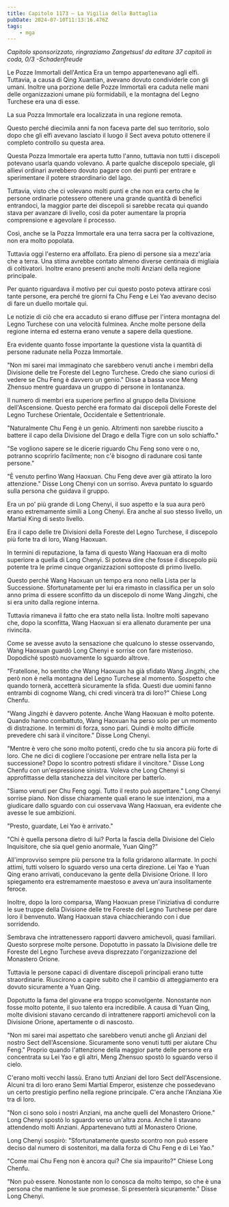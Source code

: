 ```yaml
---
title: Capitolo 1173 – La Vigilia della Battaglia
pubDate: 2024-07-10T11:13:16.476Z
tags:
    - mga
---
```



<em>Capitolo sponsorizzato, ringraziamo Zangetsus!
da editare
37 capitoli in coda, 0/3
-Schadenfreude</em>


Le Pozze Immortali dell'Antica Era un tempo appartenevano agli elfi. Tuttavia, a causa di Qing Xuantian, avevano dovuto condividerle con gli umani. Inoltre una porzione delle Pozze Immortali era caduta nelle mani delle organizzazioni umane più formidabili, e la montagna del Legno Turchese era una di esse.


La sua Pozza Immortale era localizzata in una regione remota.


Questo perché diecimila anni fa non faceva parte del suo territorio, solo dopo che gli elfi avevano lasciato il luogo il Sect aveva potuto ottenere il completo controllo su questa area.


Questa Pozza Immortale era aperta tutto l'anno, tuttavia non tutti i discepoli potevano usarla quando volevano. A parte qualche discepolo speciale, gli allievi ordinari avrebbero dovuto pagare con dei punti per entrare e sperimentare il potere straordinario del lago.


Tuttavia, visto che ci volevano molti punti e che non era certo che le persone ordinarie potessero ottenere una grande quantità di benefici entrandoci, la maggior parte dei discepoli si sarebbe recata qui quando stava per avanzare di livello, così da poter aumentare la propria comprensione e agevolare il processo.


Così, anche se la Pozza Immortale era una terra sacra per la coltivazione, non era molto popolata.


Tuttavia oggi l'esterno era affollato. Era pieno di persone sia a mezz'aria che a terra. Una stima avrebbe contato almeno diverse centinaia di migliaia di coltivatori. Inoltre erano presenti anche molti Anziani della regione principale.


Per quanto riguardava il motivo per cui questo posto poteva attirare così tante persone, era perché tre giorni fa Chu Feng e Lei Yao avevano deciso di fare un duello mortale qui.


Le notizie di ciò che era accaduto si erano diffuse per l'intera montagna del Legno Turchese con una velocità fulminea. Anche molte persone della regione interna ed esterna erano venute a sapere della questione.


Era evidente quanto fosse importante la questione vista la quantità di persone radunate nella Pozza Immortale.


"Non mi sarei mai immaginato che sarebbero venuti anche i membri della Divisione delle tre Foreste del Legno Turchese. Credo che siano curiosi di vedere se Chu Feng è davvero un genio." Disse a bassa voce Meng Zhensuo mentre guardava un gruppo di persone in lontananza.


Il numero di membri era superiore perfino al gruppo della Divisione dell'Ascensione. Questo perché era formato dai discepoli delle Foreste del Legno Turchese Orientale, Occidentale e Settentrionale.


"Naturalmente Chu Feng è un genio. Altrimenti non sarebbe riuscito a battere il capo della Divisione del Drago e della Tigre con un solo schiaffo."


"Se vogliono sapere se le dicerie riguardo Chu Feng sono vere o no, potranno scoprirlo facilmente; non c'è bisogno di radunare così tante persone."


"È venuto perfino Wang Haoxuan. Chu Feng deve aver già attirato la loro attenzione." Disse Long Chenyi con un sorriso. Aveva puntato lo sguardo sulla persona che guidava il gruppo.


Era un po' più grande di Long Chenyi, il suo aspetto e la sua aura però erano estremamente simili a Long Chenyi. Era anche al suo stesso livello, un Martial King di sesto livello.


Era il capo delle tre Divisioni della Foreste del Legno Turchese, il discepolo più forte tra di loro, Wang Haoxuan.


In termini di reputazione, la fama di questo Wang Haoxuan era di molto superiore a quella di Long Chenyi. Si poteva dire che fosse il discepolo più potente tra le prime cinque organizzazioni sottoposte di primo livello.


Questo perché Wang Haoxuan un tempo era nono nella Lista per la Successione. Sfortunatamente per lui era rimasto in classifica per un solo anno prima di essere sconfitto da un discepolo di nome Wang Jingzhi, che si era unito dalla regione interna.


Tuttavia rimaneva il fatto che era stato nella lista. Inoltre molti sapevano che, dopo la sconfitta, Wang Haoxuan si era allenato duramente per una rivincita.


Come se avesse avuto la sensazione che qualcuno lo stesse osservando, Wang Haoxuan guardò Long Chenyi e sorrise con fare misterioso. Dopodiché spostò nuovamente lo sguardo altrove.


"Fratellone, ho sentito che Wang Haoxuan ha già sfidato Wang Jingzhi, che però non è nella montagna del Legno Turchese al momento. Sospetto che quando tornerà, accetterà sicuramente la sfida. Questi due uomini fanno entrambi di cognome Wang, chi credi vincerà tra di loro?" Chiese Long Chenfu.


"Wang Jingzhi è davvero potente. Anche Wang Haoxuan è molto potente. Quando hanno combattuto, Wang Haoxuan ha perso solo per un momento di distrazione. In termini di forza, sono pari. Quindi è molto difficile prevedere chi sarà il vincitore." Disse Long Chenyi.


"Mentre è vero che sono molto potenti, credo che tu sia ancora più forte di loro. Che ne dici di cogliere l'occasione per entrare nella lista per la successione? Dopo lo scontro potresti sfidare il vincitore." Disse Long Chenfu con un'espressione sinistra. Voleva che Long Chenyi si approfittasse della stanchezza del vincitore per batterlo.


"Siamo venuti per Chu Feng oggi. Tutto il resto può aspettare." Long Chenyi sorrise piano. Non disse chiaramente quali erano le sue intenzioni, ma a giudicare dallo sguardo con cui osservava Wang Haoxuan, era evidente che avesse le sue ambizioni.


"Presto, guardate, Lei Yao è arrivato."


"Chi è quella persona dietro di lui? Porta la fascia della Divisione del Cielo Inquisitore, che sia quel genio anormale, Yuan Qing?"


All'improvviso sempre più persone tra la folla gridarono allarmate. In pochi attimi, tutti volsero lo sguardo verso una certa direzione. Lei Yao e Yuan Qing erano arrivati, conducevano la gente della Divisione Orione. Il loro spiegamento era estremamente maestoso e aveva un'aura insolitamente feroce.


Inoltre, dopo la loro comparsa, Wang Haoxuan prese l'iniziativa di condurre le sue truppe della Divisione delle tre Foreste del Legno Turchese per dare loro il benvenuto. Wang Haoxuan stava chiacchierando con i due sorridendo.


Sembrava che intrattenessero rapporti davvero amichevoli, quasi familiari. Questo sorprese molte persone. Dopotutto in passato la Divisione delle tre Foreste del Legno Turchese aveva disprezzato l'organizzazione del Monastero Orione.


Tuttavia le persone capaci di diventare discepoli principali erano tutte straordinarie. Riuscirono a capire subito che il cambio di atteggiamento era dovuto sicuramente a Yuan Qing.


Dopotutto la fama del giovane era troppo sconvolgente. Nonostante non fosse molto potente, il suo talento era incredibile. A causa di Yuan Qing, molte divisioni stavano cercando di intrattenere rapporti amichevoli con la Divisione Orione, apertamente o di nascosto.


"Non mi sarei mai aspettato che sarebbero venuti anche gli Anziani del nostro Sect dell'Ascensione. Sicuramente sono venuti tutti per aiutare Chu Feng." Proprio quando l'attenzione della maggior parte delle persone era concentrata su Lei Yao e gli altri, Meng Zhensuo spostò lo sguardo verso il cielo.


C'erano molti vecchi lassù. Erano tutti Anziani del loro Sect dell'Ascensione. Alcuni tra di loro erano Semi Martial Emperor, esistenze che possedevano un certo prestigio perfino nella regione principale. C'era anche l'Anziana Xie tra di loro.


"Non ci sono solo i nostri Anziani, ma anche quelli del Monastero Orione." Long Chenyi spostò lo sguardo verso un'altra zona. Anche lì stavano attendendo molti Anziani. Appartenevano tutti al Monastero Orione.


Long Chenyi sospirò: "Sfortunatamente questo scontro non può essere deciso dal numero di sostenitori, ma dalla forza di Chu Feng e di Lei Yao."


"Come mai Chu Feng non è ancora qui? Che sia impaurito?" Chiese Long Chenfu.


"Non può essere. Nonostante non lo conosca da molto tempo, so che è una persona che mantiene le sue promesse. Si presenterà sicuramente." Disse Long Chenyi.
                                


                                



